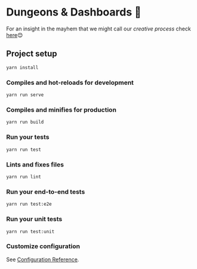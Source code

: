 # Dungeons & Dashboards 🧙‍

For an insight in the mayhem that we might call our _creative process_ check [here](https://www.notion.so/mysterious/Dungeons-Dashboards-5ff0eb274ddc4346931865973866a663)😊

## Project setup

```
yarn install
```

### Compiles and hot-reloads for development

```
yarn run serve
```

### Compiles and minifies for production

```
yarn run build
```

### Run your tests

```
yarn run test
```

### Lints and fixes files

```
yarn run lint
```

### Run your end-to-end tests

```
yarn run test:e2e
```

### Run your unit tests

```
yarn run test:unit
```

### Customize configuration

See [Configuration Reference](https://cli.vuejs.org/config/).

